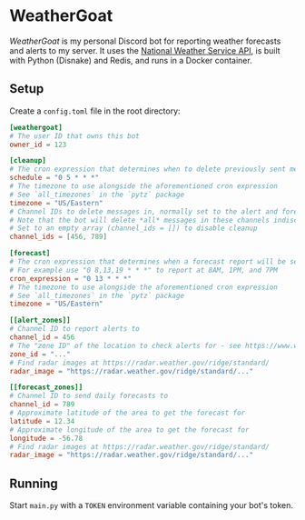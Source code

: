 # WeatherGoat

_WeatherGoat_ is my personal Discord bot for reporting weather forecasts and alerts to my server. It uses the [National Weather Service API](https://www.weather.gov/documentation/services-web-api), is built with Python (Disnake) and Redis, and runs in a Docker container.

## Setup

Create a `config.toml` file in the root directory:

```toml
[weathergoat]
# The user ID that owns this bot
owner_id = 123

[cleanup]
# The cron expression that determines when to delete previously sent messages
schedule = "0 5 * * *"
# The timezone to use alongside the aforementioned cron expression
# See `all_timezones` in the `pytz` package
timezone = "US/Eastern"
# Channel IDs to delete messages in, normally set to the alert and forecast channels to keep them tidy
# Note that the bot will delete *all* messages in these channels indiscriminately!
# Set to an empty array (channel_ids = []) to disable cleanup
channel_ids = [456, 789]

[forecast]
# The cron expression that determines when a forecast report will be sent
# For example use "0 8,13,19 * * *" to report at 8AM, 1PM, and 7PM
cron_expression = "0 13 * * *"
# The timezone to use alongside the aforementioned cron expression
# See `all_timezones` in the `pytz` package
timezone = "US/Eastern"

[[alert_zones]]
# Channel ID to report alerts to
channel_id = 456
# The "zone ID" of the location to check alerts for - see https://www.weather.gov/media/documentation/docs/NWS_Geolocation.pdf
zone_id = "..."
# Find radar images at https://radar.weather.gov/ridge/standard/
radar_image = "https://radar.weather.gov/ridge/standard/..."

[[forecast_zones]]
# Channel ID to send daily forecasts to
channel_id = 789
# Approximate latitude of the area to get the forecast for
latitude = 12.34
# Approximate longitude of the area to get the forecast for
longitude = -56.78
# Find radar images at https://radar.weather.gov/ridge/standard/
radar_image = "https://radar.weather.gov/ridge/standard/..."
```


## Running

Start `main.py` with a `TOKEN` environment variable containing your bot's token.
